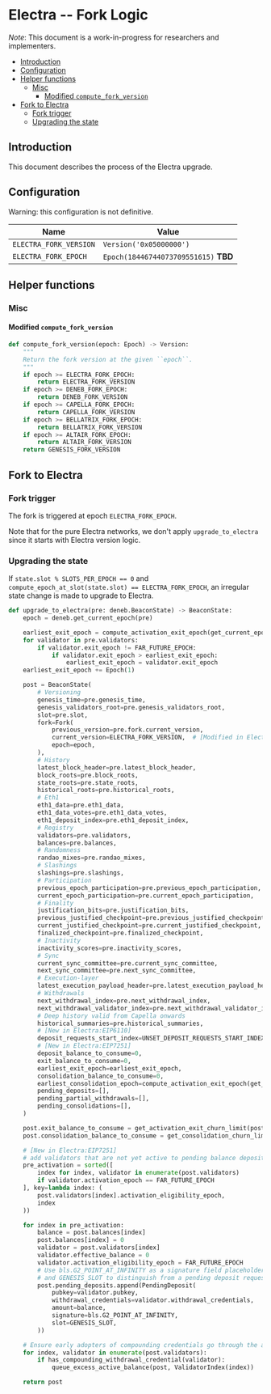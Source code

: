 # Electra -- Fork Logic

*Note*: This document is a work-in-progress for researchers and implementers.

<!-- mdformat-toc start --slug=github --no-anchors --maxlevel=6 --minlevel=2 -->

- [Introduction](#introduction)
- [Configuration](#configuration)
- [Helper functions](#helper-functions)
  - [Misc](#misc)
    - [Modified `compute_fork_version`](#modified-compute_fork_version)
- [Fork to Electra](#fork-to-electra)
  - [Fork trigger](#fork-trigger)
  - [Upgrading the state](#upgrading-the-state)

<!-- mdformat-toc end -->

## Introduction

This document describes the process of the Electra upgrade.

## Configuration

Warning: this configuration is not definitive.

| Name | Value |
| - | - |
| `ELECTRA_FORK_VERSION` | `Version('0x05000000')` |
| `ELECTRA_FORK_EPOCH` | `Epoch(18446744073709551615)` **TBD** |

## Helper functions

### Misc

#### Modified `compute_fork_version`

```python
def compute_fork_version(epoch: Epoch) -> Version:
    """
    Return the fork version at the given ``epoch``.
    """
    if epoch >= ELECTRA_FORK_EPOCH:
        return ELECTRA_FORK_VERSION
    if epoch >= DENEB_FORK_EPOCH:
        return DENEB_FORK_VERSION
    if epoch >= CAPELLA_FORK_EPOCH:
        return CAPELLA_FORK_VERSION
    if epoch >= BELLATRIX_FORK_EPOCH:
        return BELLATRIX_FORK_VERSION
    if epoch >= ALTAIR_FORK_EPOCH:
        return ALTAIR_FORK_VERSION
    return GENESIS_FORK_VERSION
```

## Fork to Electra

### Fork trigger

The fork is triggered at epoch `ELECTRA_FORK_EPOCH`.

Note that for the pure Electra networks, we don't apply `upgrade_to_electra` since it starts with Electra version logic.

### Upgrading the state

If `state.slot % SLOTS_PER_EPOCH == 0` and `compute_epoch_at_slot(state.slot) == ELECTRA_FORK_EPOCH`,
an irregular state change is made to upgrade to Electra.

```python
def upgrade_to_electra(pre: deneb.BeaconState) -> BeaconState:
    epoch = deneb.get_current_epoch(pre)

    earliest_exit_epoch = compute_activation_exit_epoch(get_current_epoch(pre))
    for validator in pre.validators:
        if validator.exit_epoch != FAR_FUTURE_EPOCH:
            if validator.exit_epoch > earliest_exit_epoch:
                earliest_exit_epoch = validator.exit_epoch
    earliest_exit_epoch += Epoch(1)

    post = BeaconState(
        # Versioning
        genesis_time=pre.genesis_time,
        genesis_validators_root=pre.genesis_validators_root,
        slot=pre.slot,
        fork=Fork(
            previous_version=pre.fork.current_version,
            current_version=ELECTRA_FORK_VERSION,  # [Modified in Electra:EIP6110]
            epoch=epoch,
        ),
        # History
        latest_block_header=pre.latest_block_header,
        block_roots=pre.block_roots,
        state_roots=pre.state_roots,
        historical_roots=pre.historical_roots,
        # Eth1
        eth1_data=pre.eth1_data,
        eth1_data_votes=pre.eth1_data_votes,
        eth1_deposit_index=pre.eth1_deposit_index,
        # Registry
        validators=pre.validators,
        balances=pre.balances,
        # Randomness
        randao_mixes=pre.randao_mixes,
        # Slashings
        slashings=pre.slashings,
        # Participation
        previous_epoch_participation=pre.previous_epoch_participation,
        current_epoch_participation=pre.current_epoch_participation,
        # Finality
        justification_bits=pre.justification_bits,
        previous_justified_checkpoint=pre.previous_justified_checkpoint,
        current_justified_checkpoint=pre.current_justified_checkpoint,
        finalized_checkpoint=pre.finalized_checkpoint,
        # Inactivity
        inactivity_scores=pre.inactivity_scores,
        # Sync
        current_sync_committee=pre.current_sync_committee,
        next_sync_committee=pre.next_sync_committee,
        # Execution-layer
        latest_execution_payload_header=pre.latest_execution_payload_header,
        # Withdrawals
        next_withdrawal_index=pre.next_withdrawal_index,
        next_withdrawal_validator_index=pre.next_withdrawal_validator_index,
        # Deep history valid from Capella onwards
        historical_summaries=pre.historical_summaries,
        # [New in Electra:EIP6110]
        deposit_requests_start_index=UNSET_DEPOSIT_REQUESTS_START_INDEX,
        # [New in Electra:EIP7251]
        deposit_balance_to_consume=0,
        exit_balance_to_consume=0,
        earliest_exit_epoch=earliest_exit_epoch,
        consolidation_balance_to_consume=0,
        earliest_consolidation_epoch=compute_activation_exit_epoch(get_current_epoch(pre)),
        pending_deposits=[],
        pending_partial_withdrawals=[],
        pending_consolidations=[],
    )

    post.exit_balance_to_consume = get_activation_exit_churn_limit(post)
    post.consolidation_balance_to_consume = get_consolidation_churn_limit(post)

    # [New in Electra:EIP7251]
    # add validators that are not yet active to pending balance deposits
    pre_activation = sorted([
        index for index, validator in enumerate(post.validators)
        if validator.activation_epoch == FAR_FUTURE_EPOCH
    ], key=lambda index: (
        post.validators[index].activation_eligibility_epoch,
        index
    ))

    for index in pre_activation:
        balance = post.balances[index]
        post.balances[index] = 0
        validator = post.validators[index]
        validator.effective_balance = 0
        validator.activation_eligibility_epoch = FAR_FUTURE_EPOCH
        # Use bls.G2_POINT_AT_INFINITY as a signature field placeholder
        # and GENESIS_SLOT to distinguish from a pending deposit request
        post.pending_deposits.append(PendingDeposit(
            pubkey=validator.pubkey,
            withdrawal_credentials=validator.withdrawal_credentials,
            amount=balance,
            signature=bls.G2_POINT_AT_INFINITY,
            slot=GENESIS_SLOT,
        ))

    # Ensure early adopters of compounding credentials go through the activation churn
    for index, validator in enumerate(post.validators):
        if has_compounding_withdrawal_credential(validator):
            queue_excess_active_balance(post, ValidatorIndex(index))

    return post
```
